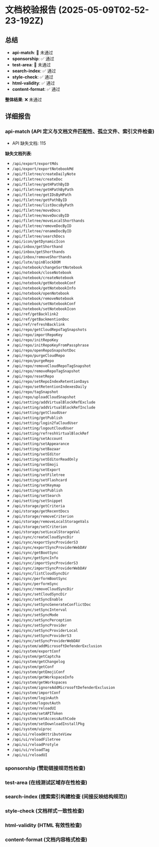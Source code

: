 # 文档校验报告 (2025-05-09T02-52-23-192Z)

## 总结

- **api-match**: 🔴 未通过
- **sponsorship**: ✅ 通过
- **test-area**: 🔴 未通过
- **search-index**: ✅ 通过
- **style-check**: ✅ 通过
- **html-validity**: ✅ 通过
- **content-format**: ✅ 通过

**整体结果**: ❌ 未通过

## 详细报告

### api-match (API 定义与文档文件匹配性、孤立文件、索引文件检查)

- API 缺失文档: 115

**缺失文档列表**:

  - `/api/export/exportMds`
  - `/api/export/exportNotebookMd`
  - `/api/filetree/createDailyNote`
  - `/api/filetree/createDoc`
  - `/api/filetree/getHPathByID`
  - `/api/filetree/getHPathByPath`
  - `/api/filetree/getIDsByHPath`
  - `/api/filetree/getPathByID`
  - `/api/filetree/listDocsByPath`
  - `/api/filetree/moveDocs`
  - `/api/filetree/moveDocsByID`
  - `/api/filetree/moveLocalShorthands`
  - `/api/filetree/removeDocByID`
  - `/api/filetree/renameDocByID`
  - `/api/filetree/searchDocs`
  - `/api/icon/getDynamicIcon`
  - `/api/inbox/getShorthand`
  - `/api/inbox/getShorthands`
  - `/api/inbox/removeShorthands`
  - `/api/lute/spinBlockDOM`
  - `/api/notebook/changeSortNotebook`
  - `/api/notebook/closeNotebook`
  - `/api/notebook/createNotebook`
  - `/api/notebook/getNotebookConf`
  - `/api/notebook/getNotebookInfo`
  - `/api/notebook/openNotebook`
  - `/api/notebook/removeNotebook`
  - `/api/notebook/setNotebookConf`
  - `/api/notebook/setNotebookIcon`
  - `/api/ref/getBacklink2`
  - `/api/ref/getBackmentionDoc`
  - `/api/ref/refreshBacklink`
  - `/api/repo/getCloudRepoTagSnapshots`
  - `/api/repo/importRepoKey`
  - `/api/repo/initRepoKey`
  - `/api/repo/initRepoKeyFromPassphrase`
  - `/api/repo/openRepoSnapshotDoc`
  - `/api/repo/purgeCloudRepo`
  - `/api/repo/purgeRepo`
  - `/api/repo/removeCloudRepoTagSnapshot`
  - `/api/repo/removeRepoTagSnapshot`
  - `/api/repo/resetRepo`
  - `/api/repo/setRepoIndexRetentionDays`
  - `/api/repo/setRetentionIndexesDaily`
  - `/api/repo/tagSnapshot`
  - `/api/repo/uploadCloudSnapshot`
  - `/api/setting/addVirtualBlockRefExclude`
  - `/api/setting/addVirtualBlockRefInclude`
  - `/api/setting/getCloudUser`
  - `/api/setting/getPublish`
  - `/api/setting/login2faCloudUser`
  - `/api/setting/logoutCloudUser`
  - `/api/setting/refreshVirtualBlockRef`
  - `/api/setting/setAccount`
  - `/api/setting/setAppearance`
  - `/api/setting/setBazaar`
  - `/api/setting/setEditor`
  - `/api/setting/setEditorReadOnly`
  - `/api/setting/setEmoji`
  - `/api/setting/setExport`
  - `/api/setting/setFiletree`
  - `/api/setting/setFlashcard`
  - `/api/setting/setKeymap`
  - `/api/setting/setPublish`
  - `/api/setting/setSearch`
  - `/api/setting/setSnippet`
  - `/api/storage/getCriteria`
  - `/api/storage/getRecentDocs`
  - `/api/storage/removeCriterion`
  - `/api/storage/removeLocalStorageVals`
  - `/api/storage/setCriterion`
  - `/api/storage/setLocalStorageVal`
  - `/api/sync/createCloudSyncDir`
  - `/api/sync/exportSyncProviderS3`
  - `/api/sync/exportSyncProviderWebDAV`
  - `/api/sync/getBootSync`
  - `/api/sync/getSyncInfo`
  - `/api/sync/importSyncProviderS3`
  - `/api/sync/importSyncProviderWebDAV`
  - `/api/sync/listCloudSyncDir`
  - `/api/sync/performBootSync`
  - `/api/sync/performSync`
  - `/api/sync/removeCloudSyncDir`
  - `/api/sync/setCloudSyncDir`
  - `/api/sync/setSyncEnable`
  - `/api/sync/setSyncGenerateConflictDoc`
  - `/api/sync/setSyncInterval`
  - `/api/sync/setSyncMode`
  - `/api/sync/setSyncPerception`
  - `/api/sync/setSyncProvider`
  - `/api/sync/setSyncProviderLocal`
  - `/api/sync/setSyncProviderS3`
  - `/api/sync/setSyncProviderWebDAV`
  - `/api/system/addMicrosoftDefenderExclusion`
  - `/api/system/exportConf`
  - `/api/system/getCaptcha`
  - `/api/system/getChangelog`
  - `/api/system/getConf`
  - `/api/system/getEmojiConf`
  - `/api/system/getWorkspaceInfo`
  - `/api/system/getWorkspaces`
  - `/api/system/ignoreAddMicrosoftDefenderExclusion`
  - `/api/system/importConf`
  - `/api/system/loginAuth`
  - `/api/system/logoutAuth`
  - `/api/system/reloadUI`
  - `/api/system/setAPIToken`
  - `/api/system/setAccessAuthCode`
  - `/api/system/setDownloadInstallPkg`
  - `/api/system/uiproc`
  - `/api/ui/reloadAttributeView`
  - `/api/ui/reloadFiletree`
  - `/api/ui/reloadProtyle`
  - `/api/ui/reloadTag`
  - `/api/ui/reloadUI`

### sponsorship (赞助链接规范性检查)

### test-area (在线测试区域存在性检查)

### search-index (搜索索引构建检查 (间接反映结构规范))

### style-check (文档样式一致性检查)

### html-validity (HTML 有效性检查)

### content-format (文档内容格式检查)

